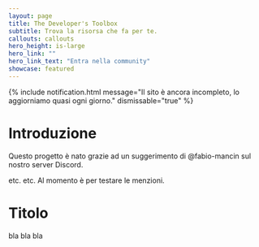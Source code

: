 ```yaml
---
layout: page
title: The Developer's Toolbox
subtitle: Trova la risorsa che fa per te.
callouts: callouts
hero_height: is-large
hero_link: ""
hero_link_text: "Entra nella community"
showcase: featured
---
```


{% include notification.html message="Il sito è ancora incompleto, lo aggiorniamo quasi ogni giorno." dismissable="true" %}

# Introduzione
Questo progetto è nato grazie ad un suggerimento di @fabio-mancin sul nostro server Discord.

etc. etc. Al momento è per testare le menzioni.

# Titolo
bla bla bla
